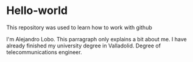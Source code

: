 # Hello-world
This repository was used to learn how to work with github

I'm Alejandro Lobo. This parragraph only explains a bit about me. 
I have already finished my university degree in Valladolid. Degree of telecommunications engineer.

